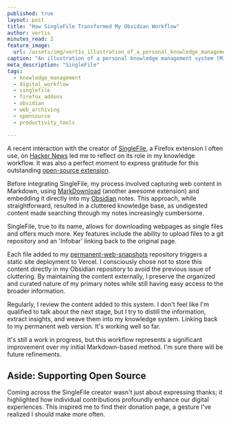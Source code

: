 ```yaml
---
published: true
layout: post
title: "How SingleFile Transformed My Obsidian Workflow"
author: vertis
minutes_read: 2
feature_image:
  url: /assets/img/vert1s_illustration_of_a_personal_knowledge_managemen_fb01bc16-d582-4812-b0ee-b495105bc80d.png
caption: "An illustration of a personal knowledge management system (Midjourney)"
meta_description: "SingleFile"
tags:
  - knowledge_management
  - digital_workflow
  - singlefile
  - firefox_addons
  - obsidian
  - web_archiving
  - opensource
  - productivity_tools

---
```


A recent interaction with the creator of [SingleFile](https://addons.mozilla.org/en-GB/firefox/addon/single-file/), a Firefox extension I often use, on [Hacker News](https://news.ycombinator.com/item?id=39143231) led me to reflect on its role in my knowledge workflow. It was also a perfect moment to express gratitude for this outstanding [open-source extension](https://github.com/gildas-lormeau/SingleFile).

Before integrating SingleFile, my process involved capturing web content in Markdown, using [MarkDownload](https://addons.mozilla.org/en-GB/firefox/addon/markdownload/) (another awesome extension) and embedding it directly into my [Obsidian](https://obsidian.md/) notes. This approach, while straightforward, resulted in a cluttered knowledge base, as undigested content made searching through my notes increasingly cumbersome.

SingleFile, true to its name, allows for downloading webpages as single files and offers much more. Key features include the ability to upload files to a git repository and an 'Infobar' linking back to the original page.

Each file added to my [permanent-web-snapshots](https://github.com/vertis/permanent-web-snapshots) repository triggers a static site deployment to Vercel. I consciously chose not to store this content directly in my Obsidian repository to avoid the previous issue of cluttering. By maintaining the content externally, I preserve the organized and curated nature of my primary notes while still having easy access to the broader information.

Regularly, I review the content added to this system. I don't feel like I'm qualified to talk about the next stage, but I try to distill the information, extract insights, and weave them into my knowledge system. Linking back to my permanent web version. It's working well so far.

It's still a work in progress, but this workflow represents a significant improvement over my initial Markdown-based method. I'm sure there will be future refinements.

## Aside: Supporting Open Source

Coming across the SingleFile creator wasn't just about expressing thanks; it highlighted how individual contributions profoundly enhance our digital experiences. This inspired me to find their donation page, a gesture I've realized I should make more often.
